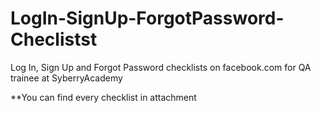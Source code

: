# LogIn-SignUp-ForgotPassword-Checlistst
Log In, Sign Up and Forgot Password checklists on facebook.com for QA trainee at SyberryAcademy <br>

**You can find every checklist in attachment
